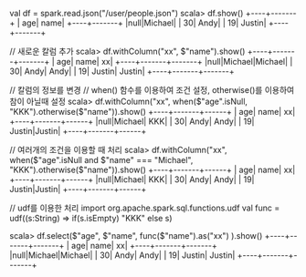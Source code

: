 val df = spark.read.json("/user/people.json")
scala> df.show()
+----+-------+
| age|   name|
+----+-------+
|null|Michael|
|  30|   Andy|
|  19| Justin|
+----+-------+

// 새로운 칼럼 추가 
scala> df.withColumn("xx", $"name").show()
+----+-------+-------+
| age|   name|     xx|
+----+-------+-------+
|null|Michael|Michael|
|  30|   Andy|   Andy|
|  19| Justin| Justin|
+----+-------+-------+

// 칼럼의 정보를 변경
// when() 함수를 이용하여 조건 설정, otherwise()를 이용하여 참이 아닐때 설정 
scala> df.withColumn("xx", when($"age".isNull, "KKK").otherwise($"name")).show()
+----+-------+------+
| age|   name|    xx|
+----+-------+------+
|null|Michael|   KKK|
|  30|   Andy|  Andy|
|  19| Justin|Justin|
+----+-------+------+

// 여러개의 조건을 이용할 때 처리 
scala> df.withColumn("xx", when($"age".isNull and $"name" === "Michael", "KKK").otherwise($"name")).show()
+----+-------+------+
| age|   name|    xx|
+----+-------+------+
|null|Michael|   KKK|
|  30|   Andy|  Andy|
|  19| Justin|Justin|
+----+-------+------+

// udf를 이용한 처리 
import org.apache.spark.sql.functions.udf
val func = udf((s:String) => if(s.isEmpty) "KKK" else s)

scala> df.select($"age", $"name", func($"name").as("xx") ).show()
+----+-------+-------+
| age|   name|     xx|
+----+-------+-------+
|null|Michael|Michael|
|  30|   Andy|   Andy|
|  19| Justin| Justin|
+----+-------+-------+
